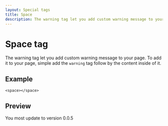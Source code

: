 ```yaml
---
layout: Special tags
title: Space
description: The warning tag let you add custom warning message to your page.
---
```


# Space tag
The warning tag let you add custom warning message to your page.
To add it to your page, simple add the `warning` tag follow by the content inside of it.

## Example
```svelte
<space></space>
```

## Preview
<warning>
    You most update to version 0.0.5
</warning>